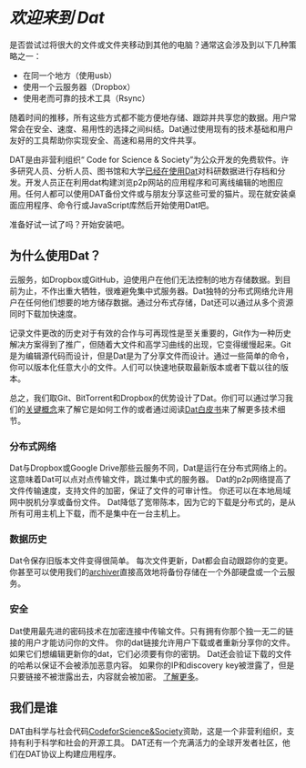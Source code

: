 [key_concept]: https://docs.datproject.org/concepts
[dat_white_paper]: https://github.com/datproject/docs/blob/master/papers/dat-paper.pdf
[archiver]: https://docs.datproject.org/server
[dat_security]: https://docs.datproject.org/security
[code_for_science_and_society]: https://codeforscience.org/ 
[already_using_dat]: https://www.nytimes.com/2017/03/06/science/donald-trump-data-rescue-science.html
# *欢迎来到 Dat*
是否尝试过将很大的文件或文件夹移动到其他的电脑？通常这会涉及到以下几种策略之一：
*   在同一个地方（使用usb）
*   使用一个云服务器（Dropbox）
*   使用老而可靠的技术工具（Rsync）

随着时间的推移，所有这些方式都不能方便地存储、跟踪并共享您的数据。用户常常会在安全、速度、易用性的选择之间纠结。Dat通过使用现有的技术基础和用户友好的工具帮助你实现安全、高速和易用的文件共享。

DAT是由非营利组织“ Code for Science & Society”为公众开发的免费软件。许多研究人员、分析人员、图书馆和大学[已经在使用Dat][already_using_dat]对科研数据进行存档和分发。开发人员正在利用dat构建浏览p2p网站的应用程序和可离线编辑的地图应用。任何人都可以使用DAT备份文件或与朋友分享这些可爱的猫片。现在就安装桌面应用程序、命令行或JavaScript库然后开始使用Dat吧。

准备好试一试了吗？开始安装吧。

## 为什么使用Dat？
云服务，如Dropbox或GitHub，迫使用户在他们无法控制的地方存储数据。到目前为止，不作出重大牺牲，很难避免集中式服务器。Dat独特的分布式网络允许用户在任何他们想要的地方储存数据。通过分布式存储，Dat还可以通过从多个资源同时下载加快速度。

记录文件更改的历史对于有效的合作与可再现性是至关重要的，Git作为一种历史解决方案得到了推广，但随着大文件和高学习曲线的出现，它变得缓慢起来。Git是为编辑源代码而设计，但是Dat是为了分享文件而设计。通过一些简单的命令，你可以版本化任意大小的文件。人们可以快速地获取最新版本或者下载以往的版本。

总之，我们取Git、BitTorrent和Dropbox的优势设计了Dat。你们可以通过学习我们的[关键概念][key_concept]来了解它是如何工作的或者通过阅读[Dat白皮书][dat_white_paper]来了解更多技术细节。

### 分布式网络

Dat与Dropbox或Google Drive那些云服务不同，Dat是运行在分布式网络上的。
这意味着Dat可以点对点传输文件，跳过集中式的服务器。
Dat的p2p网络提高了文件传输速度，支持文件的加密，保证了文件的可审计性。
你还可以在本地局域网中脱机分享或备份文件。
Dat降低了宽带陈本，因为它的下载是分布式的，是从所有可用主机上下载，而不是集中在一台主机上。

### 数据历史

Dat令保存旧版本文件变得很简单。
每次文件更新，Dat都会自动跟踪你的变更。
你甚至可以使用我们的[archiver][archiver]直接高效地将备份存储在一个外部硬盘或一个云服务。

### 安全

Dat使用最先进的密码技术在加密连接中传输文件。只有拥有你那个独一无二的链接的用户才能访问你的文件。
你的dat链接允许用户下载或者重新分享你的文件。
如果它们想编辑更新你的dat，它们必须要有你的密钥。
Dat还会验证下载的文件的哈希以保证不会被添加恶意内容。
如果你的IP和discovery key被泄露了，但是只要链接不被泄露出去，内容就会被加密。
[了解更多][dat_security]。

## 我们是谁
DAT由科学与社会代码[CodeforScience&Society][code_for_science_and_society]资助，这是一个非营利组织，支持有利于科学和社会的开源工具。
DAT还有一个充满活力的全球开发者社区，他们在DAT协议上构建应用程序。